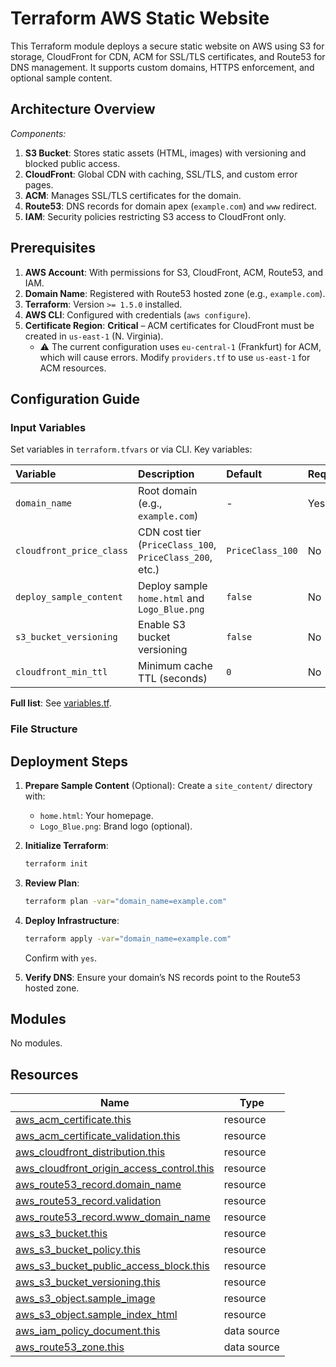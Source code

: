 # Terraform AWS Static Website

This Terraform module deploys a secure static website on AWS using S3 for storage, CloudFront for CDN, ACM for SSL/TLS certificates, and Route53 for DNS management. It supports custom domains, HTTPS enforcement, and optional sample content.


## Architecture Overview


*Components:*

1.  **S3 Bucket**: Stores static assets (HTML, images) with versioning and blocked public access.
2.  **CloudFront**: Global CDN with caching, SSL/TLS, and custom error pages.
3.  **ACM**: Manages SSL/TLS certificates for the domain.
4.  **Route53**: DNS records for domain apex (`example.com`) and `www` redirect.
5.  **IAM**: Security policies restricting S3 access to CloudFront only.

## Prerequisites

1.  **AWS Account**: With permissions for S3, CloudFront, ACM, Route53, and IAM.
2.  **Domain Name**: Registered with Route53 hosted zone (e.g., `example.com`).
3.  **Terraform**: Version `>= 1.5.0` installed.
4.  **AWS CLI**: Configured with credentials (`aws configure`).
5.  **Certificate Region**: **Critical** – ACM certificates for CloudFront must be created in `us-east-1` (N. Virginia).
    * ⚠️ The current configuration uses `eu-central-1` (Frankfurt) for ACM, which will cause errors. Modify `providers.tf` to use `us-east-1` for ACM resources.

## Configuration Guide

### Input Variables

Set variables in `terraform.tfvars` or via CLI. Key variables:

| Variable                   | Description                                          | Default           | Required |
| :------------------------- | :--------------------------------------------------- | :---------------- | :------- |
| `domain_name`              | Root domain (e.g., `example.com`)                     | -                 | Yes      |
| `cloudfront_price_class`   | CDN cost tier (`PriceClass_100`, `PriceClass_200`, etc.) | `PriceClass_100`  | No       |
| `deploy_sample_content`    | Deploy sample `home.html` and `Logo_Blue.png`           | `false`           | No       |
| `s3_bucket_versioning`     | Enable S3 bucket versioning                            | `false`           | No       |
| `cloudfront_min_ttl`       | Minimum cache TTL (seconds)                            | `0`               | No       |

**Full list**: See [variables.tf](./variables.tf).

### File Structure


## Deployment Steps

1.  **Prepare Sample Content** (Optional):
    Create a `site_content/` directory with:
    -   `home.html`: Your homepage.
    -   `Logo_Blue.png`: Brand logo (optional).

2.  **Initialize Terraform**:

    ```bash
    terraform init
    ```

3.  **Review Plan**:

    ```bash
    terraform plan -var="domain_name=example.com"
    ```

4.  **Deploy Infrastructure**:

    ```bash
    terraform apply -var="domain_name=example.com"
    ```

    Confirm with `yes`.

5.  **Verify DNS**:
    Ensure your domain’s NS records point to the Route53 hosted zone.



## Modules

No modules.

## Resources

| Name                                                                                                                                                      | Type        |
| --------------------------------------------------------------------------------------------------------------------------------------------------------- | ----------- |
| [aws_acm_certificate.this](https://registry.terraform.io/providers/hashicorp/aws/latest/docs/resources/acm_certificate)                                   | resource    |
| [aws_acm_certificate_validation.this](https://registry.terraform.io/providers/hashicorp/aws/latest/docs/resources/acm_certificate_validation)             | resource    |
| [aws_cloudfront_distribution.this](https://registry.terraform.io/providers/hashicorp/aws/latest/docs/resources/cloudfront_distribution)                   | resource    |
| [aws_cloudfront_origin_access_control.this](https://registry.terraform.io/providers/hashicorp/aws/latest/docs/resources/cloudfront_origin_access_control) | resource    |
| [aws_route53_record.domain_name](https://registry.terraform.io/providers/hashicorp/aws/latest/docs/resources/route53_record)                              | resource    |
| [aws_route53_record.validation](https://registry.terraform.io/providers/hashicorp/aws/latest/docs/resources/route53_record)                               | resource    |
| [aws_route53_record.www_domain_name](https://registry.terraform.io/providers/hashicorp/aws/latest/docs/resources/route53_record)                          | resource    |
| [aws_s3_bucket.this](https://registry.terraform.io/providers/hashicorp/aws/latest/docs/resources/s3_bucket)                                               | resource    |
| [aws_s3_bucket_policy.this](https://registry.terraform.io/providers/hashicorp/aws/latest/docs/resources/s3_bucket_policy)                                 | resource    |
| [aws_s3_bucket_public_access_block.this](https://registry.terraform.io/providers/hashicorp/aws/latest/docs/resources/s3_bucket_public_access_block)       | resource    |
| [aws_s3_bucket_versioning.this](https://registry.terraform.io/providers/hashicorp/aws/latest/docs/resources/s3_bucket_versioning)                         | resource    |
| [aws_s3_object.sample_image](https://registry.terraform.io/providers/hashicorp/aws/latest/docs/resources/s3_object)                                       | resource    |
| [aws_s3_object.sample_index_html](https://registry.terraform.io/providers/hashicorp/aws/latest/docs/resources/s3_object)                                  | resource    |
| [aws_iam_policy_document.this](https://registry.terraform.io/providers/hashicorp/aws/latest/docs/data-sources/iam_policy_document)                        | data source |
| [aws_route53_zone.this](https://registry.terraform.io/providers/hashicorp/aws/latest/docs/data-sources/route53_zone)                                      | data source |




